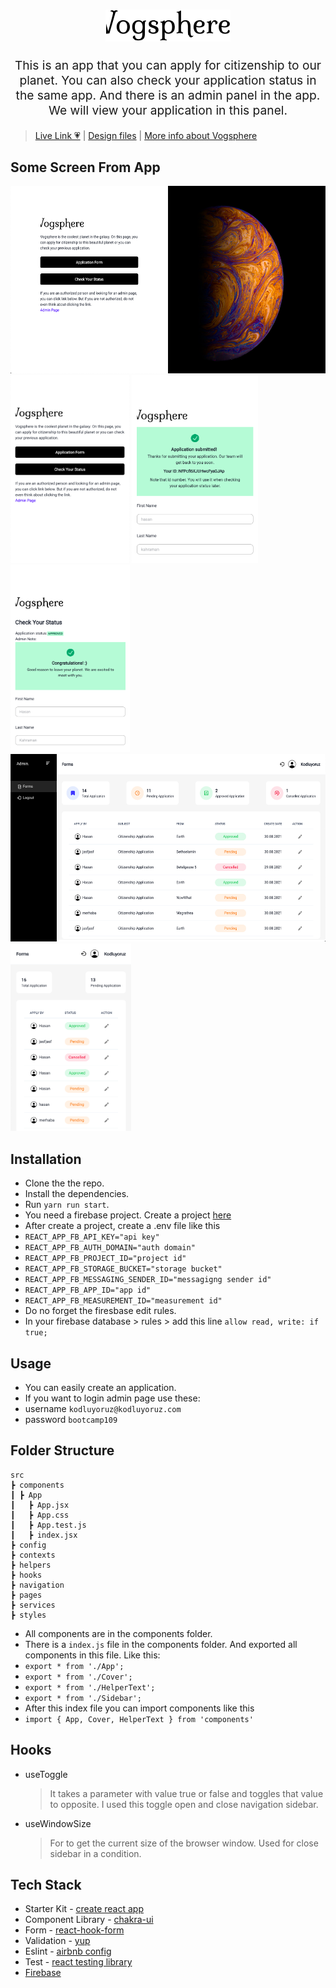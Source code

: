<h1 align="center">
  <img src="public/assets/images/logo.png" alt="vogsphere logo" title="vogsphere logo" width="200">
  <br>
</h1>
<p align="center" style="font-size: 1.2rem;">This is an app that you can apply for citizenship to our planet. You can also check your application status in the same app. And there is an admin panel in the app. We will view your application in this panel.  </p>

> [Live Link 💗](https://planetofvogsphere.vercel.app) |
> [Design files](https://www.figma.com/file/1z4r5NnzzEKMgGp3SdXcEA/Vogsphere?node-id=0%3A1) |
> [More info about Vogsphere](https://scifi.fandom.com/wiki/Vogsphere)

## Some Screen From App

  <img src="public/assets/screenshots/laptop-01.png" alt="vogsphere screens" title="vogsphere screens" height="300">
  <img src="public/assets/screenshots/mobile-01.png" alt="vogsphere screens" title="vogsphere screens" height="300">
  <img src="public/assets/screenshots/mobile-03.png" alt="vogsphere screens" title="vogsphere screens" height="300">
  <img src="public/assets/screenshots/mobile-04.png" alt="vogsphere screens" title="vogsphere screens" height="300">
  <img src="public/assets/screenshots/laptop-07.png" alt="vogsphere screens" title="vogsphere screens" height="300">
  <img src="public/assets/screenshots/mobile-05.png" alt="vogsphere screens" title="vogsphere screens" height="300">

## Installation

- Clone the the repo.
- Install the dependencies.
- Run `yarn run start`.
- You need a firebase project. Create a project [here](https://firebase.google.com)
- After create a project, create a .env file like this
- `REACT_APP_FB_API_KEY="api key"`
- `REACT_APP_FB_AUTH_DOMAIN="auth domain"`
- `REACT_APP_FB_PROJECT_ID="project id"`
- `REACT_APP_FB_STORAGE_BUCKET="storage bucket"`
- `REACT_APP_FB_MESSAGING_SENDER_ID="messagigng sender id"`
- `REACT_APP_FB_APP_ID="app id"`
- `REACT_APP_FB_MEASUREMENT_ID="measurement id"`
- Do no forget the firesbase edit rules.
- In your firebase database > rules > add this line `allow read, write: if true;`

## Usage

- You can easily create an application.
- If you want to login admin page use these:
- username `kodluyoruz@kodluyoruz.com`
- password `bootcamp109`

## Folder Structure

```
src
┣ components
┃ ┣ App
┃   ┣ App.jsx
┃   ┣ App.css
┃   ┣ App.test.js
┃   ┣ index.jsx
┣ config
┣ contexts
┣ helpers
┣ hooks
┣ navigation
┣ pages
┣ services
┣ styles
```

- All components are in the components folder.
- There is a `index.js` file in the components folder. And exported all components in this file. Like this:
- `export * from './App';`
- `export * from './Cover';`
- `export * from './HelperText';`
- `export * from './Sidebar';`
- After this index file you can import components like this
- `import { App, Cover, HelperText } from 'components'`

## Hooks

- useToggle
  > It takes a parameter with value true or false and toggles that value to opposite. I used this toggle open and close navigation sidebar.
- useWindowSize
  > For to get the current size of the browser window. Used for close sidebar in a condition.

## Tech Stack

- Starter Kit - [create react app](https://create-react-app.dev)
- Component Library - [chakra-ui](https://chakra-ui.com)
- Form - [react-hook-form](https://react-hook-form.com)
- Validation - [yup](https://github.com/jquense/yup)
- Eslint - [airbnb config](https://github.com/airbnb/javascript/tree/master/packages/eslint-config-airbnb)
- Test - [react testing library](https://testing-library.com/docs/react-testing-library/intro/)
- [Firebase](https://firebase.google.com)

